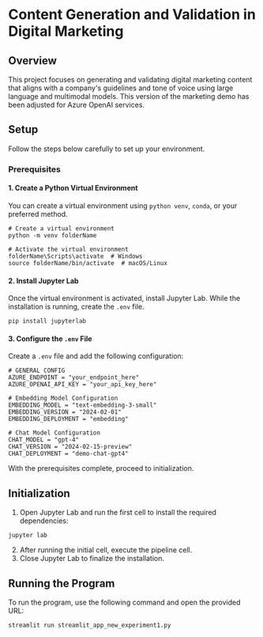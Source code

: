 # Content Generation and Validation in Digital Marketing

## Overview

This project focuses on generating and validating digital marketing content that aligns with a company's guidelines and tone of voice using large language and multimodal models. This version of the marketing demo has been adjusted for Azure OpenAI services.

## Setup

Follow the steps below carefully to set up your environment.

### Prerequisites

#### 1. Create a Python Virtual Environment

You can create a virtual environment using `python venv`, `conda`, or your preferred method.

```shell
# Create a virtual environment
python -m venv folderName

# Activate the virtual environment
folderName\Scripts\activate  # Windows
source folderName/bin/activate  # macOS/Linux
```

#### 2. Install Jupyter Lab

Once the virtual environment is activated, install Jupyter Lab. While the installation is running, create the `.env` file.

```shell
pip install jupyterlab
```

#### 3. Configure the `.env` File

Create a `.env` file and add the following configuration:

```shell
# GENERAL CONFIG
AZURE_ENDPOINT = "your_endpoint_here"
AZURE_OPENAI_API_KEY = "your_api_key_here"

# Embedding Model Configuration
EMBEDDING_MODEL = "text-embedding-3-small"
EMBEDDING_VERSION = "2024-02-01"
EMBEDDING_DEPLOYMENT = "embedding"

# Chat Model Configuration
CHAT_MODEL = "gpt-4"
CHAT_VERSION = "2024-02-15-preview"
CHAT_DEPLOYMENT = "demo-chat-gpt4"
```

With the prerequisites complete, proceed to initialization.

## Initialization

1. Open Jupyter Lab and run the first cell to install the required dependencies:

```shell
jupyter lab
```

2. After running the initial cell, execute the pipeline cell.
3. Close Jupyter Lab to finalize the installation.

## Running the Program

To run the program, use the following command and open the provided URL:

```shell
streamlit run streamlit_app_new_experiment1.py
```
